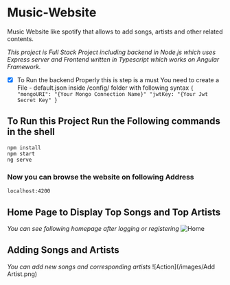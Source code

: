 # Music-Website
Music Website like spotify that allows to add songs, artists and other related contents.


_*This project is Full Stack Project including backend in Node.js which uses Express server and Frontend written in Typescript which works on Angular Framework.*_

- [x] To Run the backend Properly this is step is a must
      You need to create a File - default.json inside /config/ folder with following syntax
      ```
      {
        "mongoURI": "{Your Mongo Connection Name}"
        "jwtKey: "{Your Jwt Secret Key"
      }
      ```

## To Run this Project Run the Following commands in the shell
```
npm install
npm start
ng serve
```

### Now you can browse the website on following Address
```localhost:4200```

## Home Page to Display Top Songs and Top Artists
_You can see following homepage after logging or registering_
![Home](/images/Home.png)

## Adding Songs and Artists
_You can add new songs and corresponding artists_
![Action](/images/Add Artist.png)
